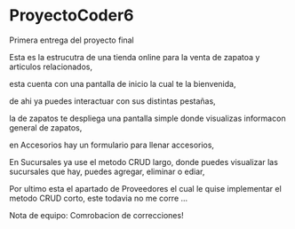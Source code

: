 # ProyectoCoder6
Primera entrega del proyecto final


Esta es la estrucutra de una tienda online para la venta de zapatoa y articulos relacionados, 

esta cuenta con una pantalla de inicio la cual te la bienvenida, 

de ahi ya puedes interactuar con sus distintas pestañas, 

la de zapatos te despliega una pantalla simple donde visualizas informacon general de zapatos, 

en Accesorios hay un formulario para llenar accesorios, 

En Sucursales ya use el metodo CRUD largo, donde puedes visualizar las sucursales que hay, puedes agregar, eliminar o ediar, 

Por ultimo esta el apartado de Proveedores el cual le quise implementar el metodo CRUD corto, este todavia no me corre ...


Nota de equipo:
Comrobacion de correcciones!
